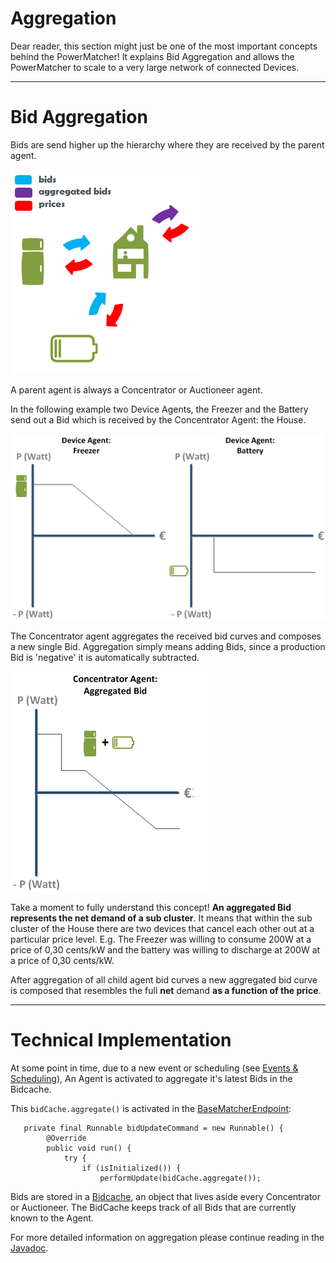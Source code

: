 # Aggregation

Dear reader, this section might just be one of the most important concepts behind the PowerMatcher! It explains Bid Aggregation and allows the PowerMatcher to scale to a very large network of connected Devices.

-------------------------

# Bid Aggregation

Bids are send higher up the hierarchy where they are received by the parent agent. 

![Bids go Up! Prices go Down!](Aggregated.png)

A parent agent is always a Concentrator or Auctioneer agent.

In the following example two Device Agents, the Freezer and the Battery send out a Bid which is received by the Concentrator Agent: the House. 

![Two Device Agents Bids!](DeviceAgentBid.png)

The Concentrator agent aggregates the received bid curves and composes a new single Bid. Aggregation simply means adding Bids, since a production Bid is 'negative' it is automatically subtracted.

![Two Device Agents Bids!](AggregatedBid1.png)

Take a moment to fully understand this concept!  **An aggregated Bid represents the net demand of a sub cluster**.   It means that within the sub cluster of the House there are two devices that cancel each other out at a particular price level. E.g. The Freezer was willing to consume 200W at a price of 0,30 cents/kW and the battery was willing to discharge at 200W at a price of 0,30 cents/kW. 

After aggregation of all child agent bid curves a new aggregated bid curve is composed that resembles the full **net** demand **as a function of the price**. 

-------------------

# Technical Implementation

At some point in time, due to a new event or scheduling (see [Events & Scheduling](Events-Scheduling.md)), An Agent is activated to aggregate it's latest Bids in the Bidcache. 

This `bidCache.aggregate()` is activated in the [BaseMatcherEndpoint](https://github.com/flexiblepower/powermatcher/blob/master/net.powermatcher.core/src/net/powermatcher/core/BaseMatcherEndpoint.java):

```
   private final Runnable bidUpdateCommand = new Runnable() {
        @Override
        public void run() {
            try {
                if (isInitialized()) {
                    performUpdate(bidCache.aggregate());
```

Bids are stored in a [Bidcache](https://github.com/flexiblepower/powermatcher/blob/master/net.powermatcher.core/src/net/powermatcher/core/bidcache/BidCache.java), an object that lives aside every Concentrator or Auctioneer. The BidCache keeps track of all Bids that are currently known to the Agent.

For more detailed information on aggregation please continue reading in the [Javadoc]().
